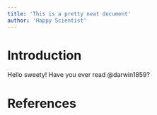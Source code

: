 ```yaml
---
title: 'This is a pretty neat document'
author: 'Happy Scientist'
---
```


# Introduction

Hello sweety! Have you ever read @darwin1859?

# References
